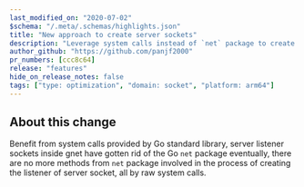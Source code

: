 ```yaml
---
last_modified_on: "2020-07-02"
$schema: "/.meta/.schemas/highlights.json"
title: "New approach to create server sockets"
description: "Leverage system calls instead of `net` package to create sockets"
author_github: "https://github.com/panjf2000"
pr_numbers: [ccc8c64]
release: "features"
hide_on_release_notes: false
tags: ["type: optimization", "domain: socket", "platform: arm64"]
---
```


## About this change

Benefit from system calls provided by Go standard library, server listener sockets inside gnet have gotten rid of the Go `net` package eventually,
there are no more methods from `net` package involved in the process of creating the listener of server socket, all by raw system calls. 
